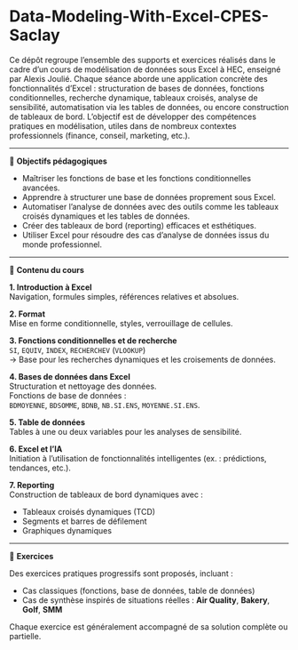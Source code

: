 # Data-Modeling-With-Excel-CPES-Saclay

Ce dépôt regroupe l’ensemble des supports et exercices réalisés dans le cadre d’un cours de modélisation de données sous Excel à HEC, enseigné par Alexis Joulié. Chaque séance aborde une application concrète des fonctionnalités d’Excel : structuration de bases de données, fonctions conditionnelles, recherche dynamique, tableaux croisés, analyse de sensibilité, automatisation via les tables de données, ou encore construction de tableaux de bord. L’objectif est de développer des compétences pratiques en modélisation, utiles dans de nombreux contextes professionnels (finance, conseil, marketing, etc.).

---

🧠 **Objectifs pédagogiques**

* Maîtriser les fonctions de base et les fonctions conditionnelles avancées.
* Apprendre à structurer une base de données proprement sous Excel.
* Automatiser l’analyse de données avec des outils comme les tableaux croisés dynamiques et les tables de données.
* Créer des tableaux de bord (reporting) efficaces et esthétiques.
* Utiliser Excel pour résoudre des cas d’analyse de données issus du monde professionnel.

---

📘 **Contenu du cours**

**1. Introduction à Excel**\
Navigation, formules simples, références relatives et absolues.

**2. Format**\
Mise en forme conditionnelle, styles, verrouillage de cellules.

**3. Fonctions conditionnelles et de recherche**\
`SI`, `EQUIV`, `INDEX`, `RECHERCHEV` (`VLOOKUP`)\
→ Base pour les recherches dynamiques et les croisements de données.

**4. Bases de données dans Excel**\
Structuration et nettoyage des données.\
Fonctions de base de données :\
`BDMOYENNE`, `BDSOMME`, `BDNB`, `NB.SI.ENS`, `MOYENNE.SI.ENS`.

**5. Table de données**\
Tables à une ou deux variables pour les analyses de sensibilité.

**6. Excel et l’IA**\
Initiation à l’utilisation de fonctionnalités intelligentes (ex. : prédictions, tendances, etc.).

**7. Reporting**\
Construction de tableaux de bord dynamiques avec :

* Tableaux croisés dynamiques (TCD)
* Segments et barres de défilement
* Graphiques dynamiques

---

🧪 **Exercices**

Des exercices pratiques progressifs sont proposés, incluant :

* Cas classiques (fonctions, base de données, table de données)
* Cas de synthèse inspirés de situations réelles :
  **Air Quality**, **Bakery**, **Golf**, **SMM**

Chaque exercice est généralement accompagné de sa solution complète ou partielle.
